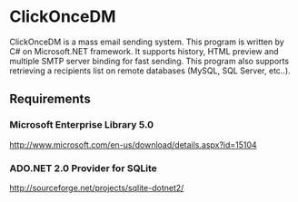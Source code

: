 # ClickOnceDM

ClickOnceDM is a mass email sending system. This program is written by C# on Microsoft.NET framework. It supports history, HTML preview and multiple SMTP server binding for fast sending. This program also supports retrieving a recipients list on remote databases (MySQL, SQL Server, etc..).

## Requirements

### Microsoft Enterprise Library 5.0

http://www.microsoft.com/en-us/download/details.aspx?id=15104

### ADO.NET 2.0 Provider for SQLite

http://sourceforge.net/projects/sqlite-dotnet2/